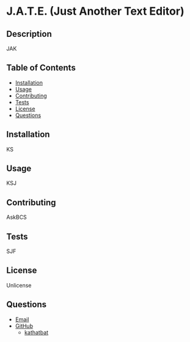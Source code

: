 # J.A.T.E. (Just Another Text Editor)

## Description 
JAK

## Table of Contents
- [Installation](#installation) 
- [Usage](#usage)
- [Contributing](#contributing)
- [Tests](#tests)
- [License](#license)
- [Questions](#questions)

## Installation 
KS

## Usage 
KSJ

## Contributing 
AskBCS

## Tests 
SJF

## License 
Unlicense

## Questions 
- [Email](#questions)
- [GitHub](#questions)
  * [kathatbat](https://github.com/kathatbat)

